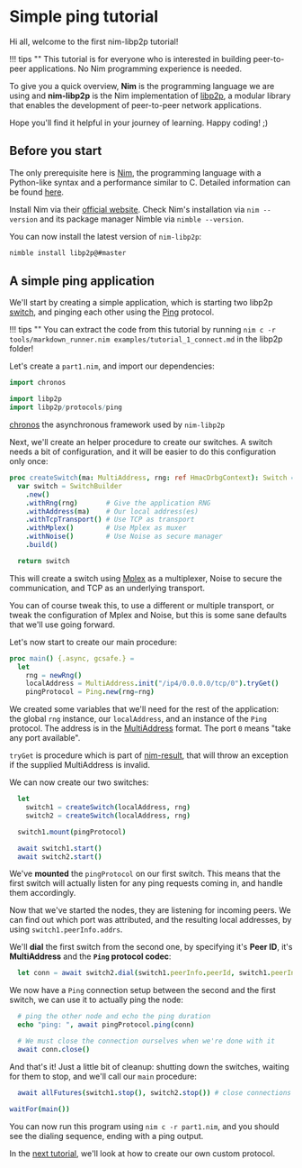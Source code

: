 # Simple ping tutorial

Hi all, welcome to the first nim-libp2p tutorial!

!!! tips ""
    This tutorial is for everyone who is interested in building peer-to-peer applications. No Nim programming experience is needed.

To give you a quick overview, **Nim** is the programming language we are using and **nim-libp2p** is the Nim implementation of [libp2p](https://libp2p.io/), a modular library that enables the development of peer-to-peer network applications.

Hope you'll find it helpful in your journey of learning. Happy coding! ;)

## Before you start
The only prerequisite here is [Nim](https://nim-lang.org/), the programming language with a Python-like syntax and a performance similar to C. Detailed information can be found [here](https://nim-lang.org/docs/tut1.html).

Install Nim via their [official website](https://nim-lang.org/install.html).
Check Nim's installation via `nim --version` and its package manager Nimble via `nimble --version`.

You can now install the latest version of `nim-libp2p`:
```bash
nimble install libp2p@#master
```

## A simple ping application
We'll start by creating a simple application, which is starting two libp2p [switch](https://docs.libp2p.io/concepts/stream-multiplexing/#switch-swarm), and pinging each other using the [Ping](https://docs.libp2p.io/concepts/protocols/#ping) protocol.

!!! tips ""
    You can extract the code from this tutorial by running `nim c -r tools/markdown_runner.nim examples/tutorial_1_connect.md` in the libp2p folder!

Let's create a `part1.nim`, and import our dependencies:
```nim
import chronos

import libp2p
import libp2p/protocols/ping
```
[chronos](https://github.com/status-im/nim-chronos) the asynchronous framework used by `nim-libp2p`

Next, we'll create an helper procedure to create our switches. A switch needs a bit of configuration, and it will be easier to do this configuration only once:
```nim
proc createSwitch(ma: MultiAddress, rng: ref HmacDrbgContext): Switch =
  var switch = SwitchBuilder
    .new()
    .withRng(rng)       # Give the application RNG
    .withAddress(ma)    # Our local address(es)
    .withTcpTransport() # Use TCP as transport
    .withMplex()        # Use Mplex as muxer
    .withNoise()        # Use Noise as secure manager
    .build()

  return switch
```
This will create a switch using [Mplex](https://docs.libp2p.io/concepts/stream-multiplexing/) as a multiplexer, Noise to secure the communication, and TCP as an underlying transport.

You can of course tweak this, to use a different or multiple transport, or tweak the configuration of Mplex and Noise, but this is some sane defaults that we'll use going forward.


Let's now start to create our main procedure:
```nim
proc main() {.async, gcsafe.} =
  let
    rng = newRng()
    localAddress = MultiAddress.init("/ip4/0.0.0.0/tcp/0").tryGet()
    pingProtocol = Ping.new(rng=rng)
```
We created some variables that we'll need for the rest of the application: the global `rng` instance, our `localAddress`, and an instance of the `Ping` protocol.
The address is in the [MultiAddress](https://github.com/multiformats/multiaddr) format. The port `0` means "take any port available".

`tryGet` is procedure which is part of [nim-result](https://github.com/arnetheduck/nim-result/), that will throw an exception if the supplied MultiAddress is invalid.

We can now create our two switches:
```nim
  let
    switch1 = createSwitch(localAddress, rng)
    switch2 = createSwitch(localAddress, rng)

  switch1.mount(pingProtocol)

  await switch1.start()
  await switch2.start()
```
We've **mounted** the `pingProtocol` on our first switch. This means that the first switch will actually listen for any ping requests coming in, and handle them accordingly.

Now that we've started the nodes, they are listening for incoming peers.
We can find out which port was attributed, and the resulting local addresses, by using `switch1.peerInfo.addrs`.

We'll **dial** the first switch from the second one, by specifying it's **Peer ID**, it's **MultiAddress** and the **`Ping` protocol codec**:
```nim
  let conn = await switch2.dial(switch1.peerInfo.peerId, switch1.peerInfo.addrs, PingCodec)
```
We now have a `Ping` connection setup between the second and the first switch, we can use it to actually ping the node:
```nim
  # ping the other node and echo the ping duration
  echo "ping: ", await pingProtocol.ping(conn)

  # We must close the connection ourselves when we're done with it
  await conn.close()
```

And that's it! Just a little bit of cleanup: shutting down the switches, waiting for them to stop, and we'll call our `main` procedure:
```nim
  await allFutures(switch1.stop(), switch2.stop()) # close connections and shutdown all transports

waitFor(main())
```

You can now run this program using `nim c -r part1.nim`, and you should see the dialing sequence, ending with a ping output.

In the [next tutorial](tutorial_2_customproto.md), we'll look at how to create our own custom protocol.
